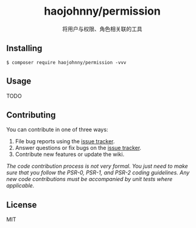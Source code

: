 <h1 align="center">haojohnny/permission </h1>

<p align="center">将用户与权限、角色相关联的工具</p>


## Installing

```shell
$ composer require haojohnny/permission -vvv
```

## Usage

TODO

## Contributing

You can contribute in one of three ways:

1. File bug reports using the [issue tracker](https://github.com/haojohnny/permission/issues).
2. Answer questions or fix bugs on the [issue tracker](https://github.com/haojohnny/permission/issues).
3. Contribute new features or update the wiki.

_The code contribution process is not very formal. You just need to make sure that you follow the PSR-0, PSR-1, and PSR-2 coding guidelines. Any new code contributions must be accompanied by unit tests where applicable._

## License

MIT